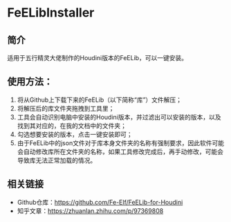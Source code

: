 # FeELibInstaller

## 简介
适用于五行精灵大佬制作的Houdini版本的FeELib，可以一键安装。

## 使用方法：
1. 将从Github上下载下来的FeELib（以下简称“库”）文件解压；
2. 将解压后的库文件夹拖拽到工具里；
3. 工具会自动识别电脑中安装的Houdini版本，并过滤出可以安装的版本，以及找到其对应的，在我的文档中的文件夹；
4. 勾选想要安装的版本，点击一键安装即可；
5. 由于FeELib中的json文件对于库本身文件夹的名称有强制要求，因此软件可能会自动修改库所在文件夹的名称，如果工具修改完成后，再手动修改，可能会导致库无法正常加载的情况。

## 相关链接
- Github仓库：https://github.com/Fe-Elf/FeELib-for-Houdini
- 知乎文章：https://zhuanlan.zhihu.com/p/97369808